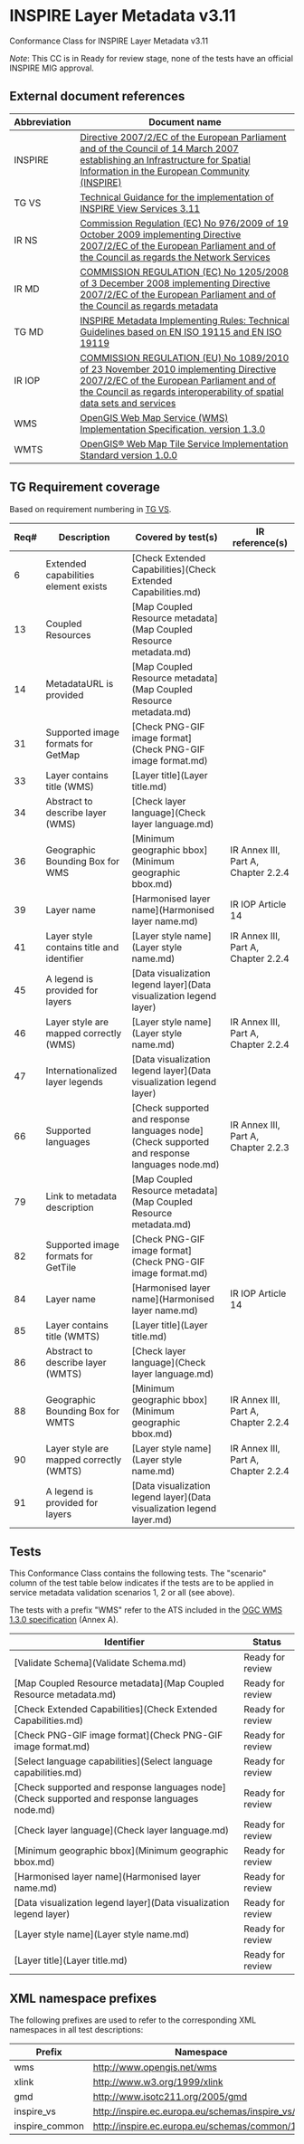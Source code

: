 INSPIRE Layer Metadata v3.11
============================

Conformance Class for INSPIRE Layer Metadata v3.11

*Note*: This CC is in Ready for review stage, none of the tests have an official INSPIRE MIG approval.

## External document references

| Abbreviation | Document name                       |
| ------------ | ----------------------------------- |
| INSPIRE <a name="ref_INSPIRE"></a> | [Directive 2007/2/EC of the European Parliament and of the Council of 14 March 2007 establishing an Infrastructure for Spatial Information in the European Community (INSPIRE)](http://eur-lex.europa.eu/legal-content/EN/TXT/PDF/?uri=CELEX:32007L0002&from=EN)
| TG VS <a name="ref_TG_VS"></a>   | [Technical Guidance for the implementation of INSPIRE View Services 3.11](http://inspire.jrc.ec.europa.eu/documents/Network_Services/TechnicalGuidance_ViewServices_v3.11.pdf)
| IR NS <a name="ref_IR_NS"></a>   | [Commission Regulation (EC) No 976/2009 of 19 October 2009 implementing Directive 2007/2/EC of the European Parliament and of the Council as regards the Network Services](http://eur-lex.europa.eu/legal-content/EN/TXT/PDF/?uri=CELEX:32009R0976&from=EN)
| IR MD <a name="ref_IR_MD"></a>   | [COMMISSION REGULATION (EC) No 1205/2008 of 3 December 2008 implementing Directive 2007/2/EC of the European Parliament and of the Council as regards metadata](http://eur-lex.europa.eu/LexUriServ/LexUriServ.do?uri=OJ:L:2008:326:0012:0030:EN:PDF)
| TG MD <a name="ref_TG_MD"></a> | [INSPIRE Metadata Implementing Rules: Technical Guidelines based on EN ISO 19115 and EN ISO 19119](http://inspire.ec.europa.eu/documents/Metadata/MD_IR_and_ISO_20131029.pdf)
| IR IOP <a name="ref_IR_IOP"><a/> | [COMMISSION REGULATION (EU) No 1089/2010 of 23 November 2010 implementing Directive 2007/2/EC of the European Parliament and of the Council as regards interoperability of spatial data sets and services](http://eur-lex.europa.eu/legal-content/EN/TXT/PDF/?uri=OJ:L:2010:323:FULL&from=EN)
| WMS <a name="ref_WMS"></a>     | [OpenGIS Web Map Service (WMS) Implementation Specification, version 1.3.0](http://portal.opengeospatial.org/files/?artifact_id=14416)
| WMTS <a name="ref_WMTS"></a>     | [OpenGIS® Web Map Tile Service Implementation Standard version 1.0.0](http://portal.opengeospatial.org/files/?artifact_id=35326)


## TG Requirement coverage

Based on requirement numbering in [TG VS](#ref_TG_VS).

| Req#   | Description                          | Covered by test(s)                 | IR reference(s)                  |
| ------ | ------------------------------------ | ---------------------------------- | -------------------------------- |
| 6      | Extended capabilities element exists | [Check Extended Capabilities](Check Extended Capabilities.md) | |
| 13     | Coupled Resources | [Map Coupled Resource metadata](Map Coupled Resource metadata.md) | |
| 14     | MetadataURL is provided | [Map Coupled Resource metadata](Map Coupled Resource metadata.md) | |
| 31     | Supported image formats for GetMap | [Check PNG-GIF image format](Check PNG-GIF image format.md) | |
| 33     | Layer contains title (WMS) | [Layer title](Layer title.md) | |
| 34     | Abstract to describe layer (WMS) | [Check layer language](Check layer language.md) | |
| 36     | Geographic Bounding Box for WMS | [Minimum geographic bbox](Minimum geographic bbox.md) | IR Annex III, Part A, Chapter 2.2.4 |
| 39     | Layer name | [Harmonised layer name](Harmonised layer name.md) | IR IOP Article 14 |
| 41     | Layer style contains title and identifier | [Layer style name](Layer style name.md) | IR Annex III, Part A, Chapter 2.2.4 |
| 45     | A legend is provided for layers |[Data visualization legend layer](Data visualization legend layer)  | |
| 46     | Layer style are mapped correctly (WMS) | [Layer style name](Layer style name.md) | IR Annex III, Part A, Chapter 2.2.4 |
| 47     | Internationalized layer legends | [Data visualization legend layer](Data visualization legend layer)  | |
| 66     | Supported languages | [Check supported and response languages node](Check supported and response languages node.md) | IR Annex III, Part A, Chapter 2.2.3 |
| 79     | Link to metadata description | [Map Coupled Resource metadata](Map Coupled Resource metadata.md) | |
| 82     | Supported image formats for GetTile | [Check PNG-GIF image format](Check PNG-GIF image format.md) | |
| 84     | Layer name | [Harmonised layer name](Harmonised layer name.md) | IR IOP Article 14 |
| 85     | Layer contains title (WMTS) | [Layer title](Layer title.md) | |
| 86     | Abstract to describe layer (WMTS) | [Check layer language](Check layer language.md) | |
| 88     | Geographic Bounding Box for WMTS | [Minimum geographic bbox](Minimum geographic bbox.md) | IR Annex III, Part A, Chapter 2.2.4 |
| 90     | Layer style are mapped correctly (WMTS) | [Layer style name](Layer style name.md) | IR Annex III, Part A, Chapter 2.2.4 |
| 91     | A legend is provided for layers | [Data visualization legend layer](Data visualization legend layer.md) | |


## Tests

This Conformance Class contains the following tests. The "scenario" column of the test table below indicates if the tests are to be applied in service metadata validation scenarios 1, 2 or all (see above).

The tests with a prefix "WMS" refer to the ATS included in the [OGC WMS 1.3.0 specification](#ref_WMS) (Annex A).

| Identifier                                                                          | Status   |
| ----------------------------------------------------------------------------------- | -------- |
| [Validate Schema](Validate Schema.md) | Ready for review |
| [Map Coupled Resource metadata](Map Coupled Resource metadata.md) | Ready for review |
| [Check Extended Capabilities](Check Extended Capabilities.md) | Ready for review |
| [Check PNG-GIF image format](Check PNG-GIF image format.md) | Ready for review |
| [Select language capabilities](Select language capabilities.md) | Ready for review |
| [Check supported and response languages node](Check supported and response languages node.md) | Ready for review |
| [Check layer language](Check layer language.md) | Ready for review |
| [Minimum geographic bbox](Minimum geographic bbox.md) | Ready for review |
| [Harmonised layer name](Harmonised layer name.md) | Ready for review |
| [Data visualization legend layer](Data visualization legend layer) | Ready for review |
| [Layer style name](Layer style name.md) | Ready for review |
| [Layer title](Layer title.md) | Ready for review |

## XML namespace prefixes <a name="namespaces"></a>

The following prefixes are used to refer to the corresponding XML namespaces in all test descriptions:

Prefix         | Namespace
-------------- | -------------------------------------------------
wms            | http://www.opengis.net/wms
xlink          | http://www.w3.org/1999/xlink
gmd            | http://www.isotc211.org/2005/gmd
inspire_vs     | http://inspire.ec.europa.eu/schemas/inspire_vs/1.0
inspire_common | http://inspire.ec.europa.eu/schemas/common/1.0
